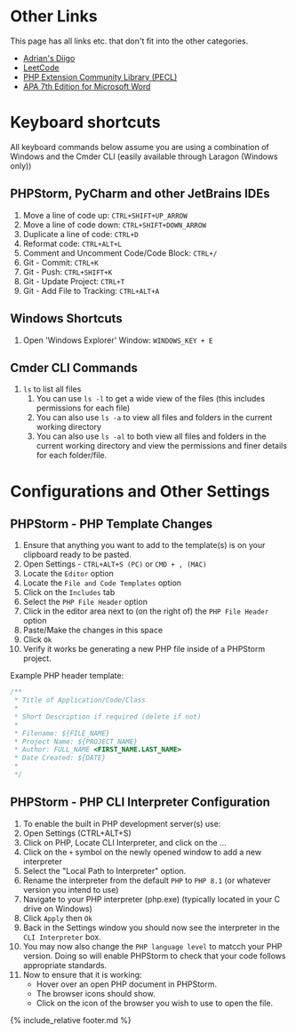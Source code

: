 # Other Links

This page has all links etc. that don't fit into the other categories.

- [Adrian's Diigo](http://diigo.com/user/ady_gould)
- [LeetCode](https://leetcode.com/)
- [PHP Extension Community Library (PECL)](https://pecl.php.net/)
- [APA 7th Edition for Microsoft Word](https://github.com/briankavanaugh/APA-7th-Edition)


# Keyboard shortcuts

All keyboard commands below assume you are using a combination of Windows and the Cmder CLI (easily available through Laragon (Windows only))

## PHPStorm, PyCharm and other JetBrains IDEs

1. Move a line of code up: `CTRL+SHIFT+UP_ARROW`
2. Move a line of code down: `CTRL+SHIFT+DOWN_ARROW`
3. Duplicate a line of code: `CTRL+D`
4. Reformat code: `CTRL+ALT+L`
5. Comment and Uncomment Code/Code Block: `CTRL+/`
6. Git - Commit: `CTRL+K`
7. Git - Push: `CTRL+SHIFT+K`
8. Git - Update Project: `CTRL+T`
9. Git - Add File to Tracking: `CTRL+ALT+A`

## Windows Shortcuts

1. Open 'Windows Explorer' Window: `WINDOWS_KEY + E`

## Cmder CLI Commands

1. `ls` to list all files
   1. You can use `ls -l` to get a wide view of the files (this includes permissions for each file)
   2. You can also use `ls -a` to view all files and folders in the current working directory
   3. You can also use `ls -al` to both view all files and folders in the current working directory and view the permissions and finer details for each folder/file.

# Configurations and Other Settings

## PHPStorm - PHP Template Changes

1. Ensure that anything you want to add to the template(s) is on your clipboard ready to be pasted.
2. Open Settings - `CTRL+ALT+S (PC)` or `CMD + , (MAC)`
3. Locate the `Editor` option
4. Locate the `File and Code Templates` option
5. Click on the `Includes` tab
6. Select the `PHP File Header` option
7. Click in the editor area next to (on the right of) the `PHP File Header` option
8. Paste/Make the changes in this space
9. Click `Ok`
10. Verify it works be generating a new PHP file inside of a PHPStorm project.

Example PHP header template:

```php
/**
 * Title of Application/Code/Class
 *
 * Short Description if required (delete if not)
 *
 * Filename: ${FILE_NAME}
 * Project Name: ${PROJECT_NAME}
 * Author: FULL_NAME <FIRST_NAME.LAST_NAME>
 * Date Created: ${DATE}
 *
 */
```

## PHPStorm - PHP CLI Interpreter Configuration

1. To enable the built in PHP development server(s) use:
2. Open Settings (CTRL+ALT+S)
3. Click on PHP, Locate CLI Interpreter, and click on the ...
4. Click on the `+` symbol on the newly opened window to add a new interpreter
5. Select the "Local Path to Interpreter" option.
6. Rename the interpreter from the default `PHP` to `PHP 8.1` (or whatever version you intend to use)
7. Navigate to your PHP interpreter (php.exe) (typically located in your C drive on Windows)
8. Click `Apply` then `Ok`
9. Back in the Settings window you should now see the interpreter in the `CLI Interpreter` box.
10. You may now also change the `PHP language level` to matcch your PHP version. Doing so will enable PHPStorm to check that your code follows appropriate standards.
11. Now to ensure that it is working:
    - Hover over an open PHP document in PHPStorm.
    - The browser icons should show.
    - Click on the icon of the browser you wish to use to open the file.

{% include_relative footer.md %}
